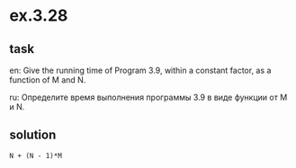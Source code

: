 # ex.3.28

## task

en: Give the running time of Program 3.9, within a constant factor, as
a function of M and N.

ru: Определите время выполнения программы 3.9 в виде функции от M и N.

## solution

    N + (N - 1)*M
